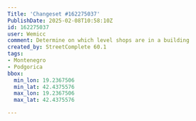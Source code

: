 ```yaml
---
Title: 'Changeset #162275037'
PublishDate: 2025-02-08T10:58:10Z
id: 162275037
user: Wemicc
comment: Determine on which level shops are in a building
created_by: StreetComplete 60.1
tags:
- Montenegro
- Podgorica
bbox:
  min_lon: 19.2367506
  min_lat: 42.4375576
  max_lon: 19.2367506
  max_lat: 42.4375576

---
```

